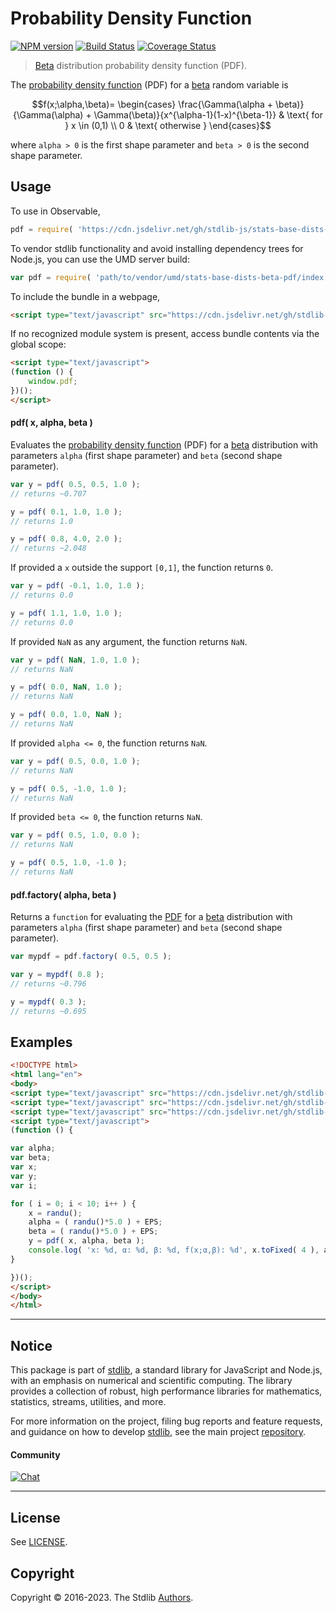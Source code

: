 <!--

@license Apache-2.0

Copyright (c) 2018 The Stdlib Authors.

Licensed under the Apache License, Version 2.0 (the "License");
you may not use this file except in compliance with the License.
You may obtain a copy of the License at

   http://www.apache.org/licenses/LICENSE-2.0

Unless required by applicable law or agreed to in writing, software
distributed under the License is distributed on an "AS IS" BASIS,
WITHOUT WARRANTIES OR CONDITIONS OF ANY KIND, either express or implied.
See the License for the specific language governing permissions and
limitations under the License.

-->

# Probability Density Function

[![NPM version][npm-image]][npm-url] [![Build Status][test-image]][test-url] [![Coverage Status][coverage-image]][coverage-url] <!-- [![dependencies][dependencies-image]][dependencies-url] -->

> [Beta][beta-distribution] distribution probability density function (PDF).

<section class="intro">

The [probability density function][pdf] (PDF) for a [beta][beta-distribution] random variable is

<!-- <equation class="equation" label="eq:beta_pdf" align="center" raw="f(x;\alpha,\beta)= \begin{cases} \frac{\Gamma(\alpha + \beta)}{\Gamma(\alpha) + \Gamma(\beta)}{x^{\alpha-1}(1-x)^{\beta-1}} & \text{ for } x \in (0,1) \\ 0 & \text{ otherwise } \end{cases}" alt="Probability density function (PDF) for a beta distribution."> -->

```math
f(x;\alpha,\beta)= \begin{cases} \frac{\Gamma(\alpha + \beta)}{\Gamma(\alpha) + \Gamma(\beta)}{x^{\alpha-1}(1-x)^{\beta-1}} & \text{ for } x \in (0,1) \\ 0 & \text{ otherwise } \end{cases}
```

<!-- <div class="equation" align="center" data-raw-text="f(x;\alpha,\beta)= \begin{cases} \frac{\Gamma(\alpha + \beta)}{\Gamma(\alpha) + \Gamma(\beta)}{x^{\alpha-1}(1-x)^{\beta-1}} &amp; \text{ for } x \in (0,1) \\ 0 &amp; \text{ otherwise } \end{cases}" data-equation="eq:beta_pdf">
    <img src="https://cdn.jsdelivr.net/gh/stdlib-js/stdlib@51534079fef45e990850102147e8945fb023d1d0/lib/node_modules/@stdlib/stats/base/dists/beta/pdf/docs/img/equation_beta_pdf.svg" alt="Probability density function (PDF) for a beta distribution.">
    <br>
</div> -->

<!-- </equation> -->

where `alpha > 0` is the first shape parameter and `beta > 0` is the second shape parameter.

</section>

<!-- /.intro -->



<section class="usage">

## Usage

To use in Observable,

```javascript
pdf = require( 'https://cdn.jsdelivr.net/gh/stdlib-js/stats-base-dists-beta-pdf@umd/browser.js' )
```

To vendor stdlib functionality and avoid installing dependency trees for Node.js, you can use the UMD server build:

```javascript
var pdf = require( 'path/to/vendor/umd/stats-base-dists-beta-pdf/index.js' )
```

To include the bundle in a webpage,

```html
<script type="text/javascript" src="https://cdn.jsdelivr.net/gh/stdlib-js/stats-base-dists-beta-pdf@umd/browser.js"></script>
```

If no recognized module system is present, access bundle contents via the global scope:

```html
<script type="text/javascript">
(function () {
    window.pdf;
})();
</script>
```

#### pdf( x, alpha, beta )

Evaluates the [probability density function][pdf] (PDF) for a [beta][beta-distribution]  distribution with parameters `alpha` (first shape parameter) and `beta` (second shape parameter).

```javascript
var y = pdf( 0.5, 0.5, 1.0 );
// returns ~0.707

y = pdf( 0.1, 1.0, 1.0 );
// returns 1.0

y = pdf( 0.8, 4.0, 2.0 );
// returns ~2.048
```

If provided a `x` outside the support `[0,1]`, the function returns `0`.

```javascript
var y = pdf( -0.1, 1.0, 1.0 );
// returns 0.0

y = pdf( 1.1, 1.0, 1.0 );
// returns 0.0
```

If provided `NaN` as any argument, the function returns `NaN`.

```javascript
var y = pdf( NaN, 1.0, 1.0 );
// returns NaN

y = pdf( 0.0, NaN, 1.0 );
// returns NaN

y = pdf( 0.0, 1.0, NaN );
// returns NaN
```

If provided `alpha <= 0`, the function returns `NaN`.

```javascript
var y = pdf( 0.5, 0.0, 1.0 );
// returns NaN

y = pdf( 0.5, -1.0, 1.0 );
// returns NaN
```

If provided `beta <= 0`, the function returns `NaN`.

```javascript
var y = pdf( 0.5, 1.0, 0.0 );
// returns NaN

y = pdf( 0.5, 1.0, -1.0 );
// returns NaN
```

#### pdf.factory( alpha, beta )

Returns a `function` for evaluating the [PDF][pdf] for a [beta][beta-distribution] distribution with parameters `alpha` (first shape parameter) and `beta` (second shape parameter).

```javascript
var mypdf = pdf.factory( 0.5, 0.5 );

var y = mypdf( 0.8 );
// returns ~0.796

y = mypdf( 0.3 );
// returns ~0.695
```

</section>

<!-- /.usage -->

<section class="examples">

## Examples

<!-- eslint no-undef: "error" -->

```html
<!DOCTYPE html>
<html lang="en">
<body>
<script type="text/javascript" src="https://cdn.jsdelivr.net/gh/stdlib-js/random-base-randu@umd/browser.js"></script>
<script type="text/javascript" src="https://cdn.jsdelivr.net/gh/stdlib-js/constants-float64-eps@umd/browser.js"></script>
<script type="text/javascript" src="https://cdn.jsdelivr.net/gh/stdlib-js/stats-base-dists-beta-pdf@umd/browser.js"></script>
<script type="text/javascript">
(function () {

var alpha;
var beta;
var x;
var y;
var i;

for ( i = 0; i < 10; i++ ) {
    x = randu();
    alpha = ( randu()*5.0 ) + EPS;
    beta = ( randu()*5.0 ) + EPS;
    y = pdf( x, alpha, beta );
    console.log( 'x: %d, α: %d, β: %d, f(x;α,β): %d', x.toFixed( 4 ), alpha.toFixed( 4 ), beta.toFixed( 4 ), y.toFixed( 4 ) );
}

})();
</script>
</body>
</html>
```

</section>

<!-- /.examples -->

<!-- Section for related `stdlib` packages. Do not manually edit this section, as it is automatically populated. -->

<section class="related">

</section>

<!-- /.related -->

<!-- Section for all links. Make sure to keep an empty line after the `section` element and another before the `/section` close. -->


<section class="main-repo" >

* * *

## Notice

This package is part of [stdlib][stdlib], a standard library for JavaScript and Node.js, with an emphasis on numerical and scientific computing. The library provides a collection of robust, high performance libraries for mathematics, statistics, streams, utilities, and more.

For more information on the project, filing bug reports and feature requests, and guidance on how to develop [stdlib][stdlib], see the main project [repository][stdlib].

#### Community

[![Chat][chat-image]][chat-url]

---

## License

See [LICENSE][stdlib-license].


## Copyright

Copyright &copy; 2016-2023. The Stdlib [Authors][stdlib-authors].

</section>

<!-- /.stdlib -->

<!-- Section for all links. Make sure to keep an empty line after the `section` element and another before the `/section` close. -->

<section class="links">

[npm-image]: http://img.shields.io/npm/v/@stdlib/stats-base-dists-beta-pdf.svg
[npm-url]: https://npmjs.org/package/@stdlib/stats-base-dists-beta-pdf

[test-image]: https://github.com/stdlib-js/stats-base-dists-beta-pdf/actions/workflows/test.yml/badge.svg?branch=main
[test-url]: https://github.com/stdlib-js/stats-base-dists-beta-pdf/actions/workflows/test.yml?query=branch:main

[coverage-image]: https://img.shields.io/codecov/c/github/stdlib-js/stats-base-dists-beta-pdf/main.svg
[coverage-url]: https://codecov.io/github/stdlib-js/stats-base-dists-beta-pdf?branch=main

<!--

[dependencies-image]: https://img.shields.io/david/stdlib-js/stats-base-dists-beta-pdf.svg
[dependencies-url]: https://david-dm.org/stdlib-js/stats-base-dists-beta-pdf/main

-->

[chat-image]: https://img.shields.io/gitter/room/stdlib-js/stdlib.svg
[chat-url]: https://app.gitter.im/#/room/#stdlib-js_stdlib:gitter.im

[stdlib]: https://github.com/stdlib-js/stdlib

[stdlib-authors]: https://github.com/stdlib-js/stdlib/graphs/contributors

[umd]: https://github.com/umdjs/umd
[es-module]: https://developer.mozilla.org/en-US/docs/Web/JavaScript/Guide/Modules

[deno-url]: https://github.com/stdlib-js/stats-base-dists-beta-pdf/tree/deno
[umd-url]: https://github.com/stdlib-js/stats-base-dists-beta-pdf/tree/umd
[esm-url]: https://github.com/stdlib-js/stats-base-dists-beta-pdf/tree/esm
[branches-url]: https://github.com/stdlib-js/stats-base-dists-beta-pdf/blob/main/branches.md

[stdlib-license]: https://raw.githubusercontent.com/stdlib-js/stats-base-dists-beta-pdf/main/LICENSE

[beta-distribution]: https://en.wikipedia.org/wiki/Beta_distribution

[pdf]: https://en.wikipedia.org/wiki/Probability_density_function

</section>

<!-- /.links -->
